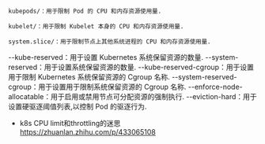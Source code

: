 ```
kubepods/：用于限制 Pod 的 CPU 和内存资源使用量.

kubelet/：用于限制 Kubelet 本身的 CPU 和内存资源使用量.

system.slice/：用于限制节点上其他系统进程的 CPU 和内存资源使用量.
```


--kube-reserved：用于设置 Kubernetes 系统保留资源的数量.
--system-reserved：用于设置系统保留资源的数量.
--kube-reserved-cgroup：用于设置用于限制 Kubernetes 系统保留资源的 Cgroup 名称.
--system-reserved-cgroup：用于设置用于限制系统保留资源的 Cgroup 名称.
--enforce-node-allocatable：用于启用或禁用节点可分配资源的强制执行.
--eviction-hard：用于设置硬驱逐阈值列表,以控制 Pod 的驱逐行为.


- k8s CPU limit和throttling的迷思 https://zhuanlan.zhihu.com/p/433065108
